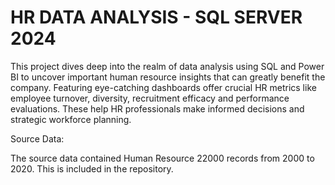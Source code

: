 # HR DATA ANALYSIS - SQL SERVER 2024

This project dives deep into the realm of data analysis using SQL and Power BI to uncover important human resource insights that can greatly benefit the company. Featuring eye-catching dashboards offer crucial HR metrics like employee turnover, diversity, recruitment efficacy and performance evaluations. These help HR professionals make informed decisions and strategic workforce planning.

Source Data:

The source data contained Human Resource 22000 records from 2000 to 2020. This is included in the repository.
